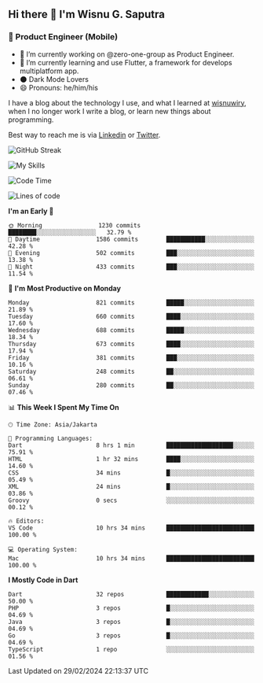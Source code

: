 ## Hi there 👋 I'm Wisnu G. Saputra

### :mobile_phone_off: Product Engineer (Mobile)

- 🔭 I’m currently working on @zero-one-group as Product Engineer.
- 🌱 I’m currently learning and use Flutter, a framework for develops multiplatform app.
- 🌑 Dark Mode Lovers
- 😄 Pronouns: he/him/his

I have a blog about the technology I use, and what I learned at [wisnuwiry](https://wisnuwiry.space/), when I no longer work I write a blog, or learn new things about programming.

Best way to reach me is via [Linkedin](https://www.linkedin.com/in/wisnu-saputra/) or [Twitter](https://twitter.com/wisnuwiry).

![GitHub Streak](https://streak-stats.demolab.com?user=wisnuwiry&theme=dark&hide_border=true)

![My Skills](https://skillicons.dev/icons?i=dart,flutter,kotlin,swift,go,js,css,neovim,git,linux&perline=5)

<!--START_SECTION:waka-->
![Code Time](http://img.shields.io/badge/Code%20Time-1%2C093%20hrs%2033%20mins-blue)

![Lines of code](https://img.shields.io/badge/From%20Hello%20World%20I%27ve%20Written-4.4%20million%20lines%20of%20code-blue)

**I'm an Early 🐤** 

```text
🌞 Morning                1230 commits        ████████░░░░░░░░░░░░░░░░░   32.79 % 
🌆 Daytime                1586 commits        ███████████░░░░░░░░░░░░░░   42.28 % 
🌃 Evening                502 commits         ███░░░░░░░░░░░░░░░░░░░░░░   13.38 % 
🌙 Night                  433 commits         ███░░░░░░░░░░░░░░░░░░░░░░   11.54 % 
```
📅 **I'm Most Productive on Monday** 

```text
Monday                   821 commits         █████░░░░░░░░░░░░░░░░░░░░   21.89 % 
Tuesday                  660 commits         ████░░░░░░░░░░░░░░░░░░░░░   17.60 % 
Wednesday                688 commits         █████░░░░░░░░░░░░░░░░░░░░   18.34 % 
Thursday                 673 commits         ████░░░░░░░░░░░░░░░░░░░░░   17.94 % 
Friday                   381 commits         ███░░░░░░░░░░░░░░░░░░░░░░   10.16 % 
Saturday                 248 commits         ██░░░░░░░░░░░░░░░░░░░░░░░   06.61 % 
Sunday                   280 commits         ██░░░░░░░░░░░░░░░░░░░░░░░   07.46 % 
```


📊 **This Week I Spent My Time On** 

```text
🕑︎ Time Zone: Asia/Jakarta

💬 Programming Languages: 
Dart                     8 hrs 1 min         ███████████████████░░░░░░   75.91 % 
HTML                     1 hr 32 mins        ████░░░░░░░░░░░░░░░░░░░░░   14.60 % 
CSS                      34 mins             █░░░░░░░░░░░░░░░░░░░░░░░░   05.49 % 
XML                      24 mins             █░░░░░░░░░░░░░░░░░░░░░░░░   03.86 % 
Groovy                   0 secs              ░░░░░░░░░░░░░░░░░░░░░░░░░   00.12 % 

🔥 Editors: 
VS Code                  10 hrs 34 mins      █████████████████████████   100.00 % 

💻 Operating System: 
Mac                      10 hrs 34 mins      █████████████████████████   100.00 % 
```

**I Mostly Code in Dart** 

```text
Dart                     32 repos            ████████████░░░░░░░░░░░░░   50.00 % 
PHP                      3 repos             █░░░░░░░░░░░░░░░░░░░░░░░░   04.69 % 
Java                     3 repos             █░░░░░░░░░░░░░░░░░░░░░░░░   04.69 % 
Go                       3 repos             █░░░░░░░░░░░░░░░░░░░░░░░░   04.69 % 
TypeScript               1 repo              ░░░░░░░░░░░░░░░░░░░░░░░░░   01.56 % 
```




 Last Updated on 29/02/2024 22:13:37 UTC
<!--END_SECTION:waka-->
